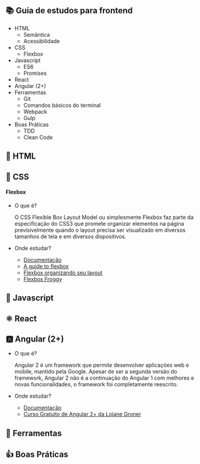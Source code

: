 ## :books: Guia de estudos para frontend

- HTML
  - Semântica
  - Acessibilidade
- CSS
  - Flexbox
- Javascript
  - ES6
  - Promises
- React
- Angular (2+)
- Ferramentas
  - Git
  - Comandos básicos do terminal
  - Webpack
  - Gulp
- Boas Práticas
  - TDD
  - Clean Code

## :page_with_curl: HTML

## :art: CSS

#### Flexbox
- O que é?

  O CSS Flexible Box Layout Model ou simplesmente Flexbox faz parte da especificação do CSS3 que promete organizar elementos     na página previsivelmente quando o layout precisa ser visualizado em diversos tamanhos de tela e em diversos dispositivos.

- Onde estudar?
  - [Documentação](https://developer.mozilla.org/en-US/docs/Learn/CSS/CSS_layout/Flexbox)
  - [A guide to flexbox](https://css-tricks.com/snippets/css/a-guide-to-flexbox)
  - [Flexbox organizando seu layout](https://tableless.com.br/flexbox-organizando-seu-layout/)
  - [Flexbox Froggy](http://flexboxfroggy.com/)

## :rocket: Javascript

## ⚛ React

## :a: Angular (2+)
- O que é?

  Angular 2 é um framework que permite desenvolver aplicações web e mobile, mantido pela Google. Apesar de ser a segunda versão do framework, Angular 2 não é a continuação do Angular 1 com melhores e novas funcionalidades, o framework foi completamente reescrito.

- Onde estudar?
  - [Documentação](https://angular.io/)
  - [Curso Gratuito de Angular 2+ da Loiane Groner](https://loiane.training/course/angular-2/)

## :wrench: Ferramentas

## :+1: Boas Práticas
